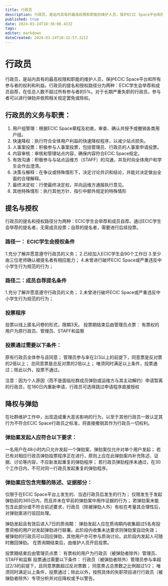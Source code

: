 ```yaml
---
title: 行政员
description: 行政员，是站内具有的最高权限和职能的维护人员，保护ECIC Space平台和所有参与者的权利和利益。行政员的提名和授权路径分为两种：ECIC学生会举荐和成员自荐，在任总人数不超过所有参与者的5%。对于长期严重失职的行政员，参与者可以进行弹劾并依照相关规定罢免或除权。
published: true
date: 2024-03-24T10:38:06.433Z
tags: 
editor: markdown
dateCreated: 2024-03-24T10:32:57.321Z
---
```


# 行政员
行政员，是站内具有的最高权限和职能的维护人员，保护ECIC Space平台和所有参与者的权利和利益。行政员的提名和授权路径分为两种：ECIC学生会举荐和成员自荐，在任总人数不超过所有参与者的5%。对于长期严重失职的行政员，参与者可以进行弹劾并依照相关规定罢免或除权。
## 行政员的义务与职责：
1. 用户组管理：根据ECIC Space章程及初衷，审查、确认并授予或撤销各类用户组。
2. 快速降权：执行符合全体用户利益的快速降权程序，以减少站点损失。
3. 人事案投票：积极参与人事案投票，包括管理员、行政员的人事案申请投票。
4. 内容审核：审核和管理站点内容，确保内容符合ECIC Space规定。
5. 有效沟通：积极参与与站点运维方（STAFF）的沟通，并及时向全体用户和学生会作出澄清。
6. 决策与解释：在争议或特殊情形下，决定讨论共识和结论，并能对决定做出全面的合理解释。
7. 最终决定权：行使最终决定权，并向运维方通报执行意见。
8. 其他特殊情形：执行其他方针、指引中额外规定的特殊情形
## 提名与授权
行政员的提名和授权路径分为两种：ECIC学生会举荐和成员自荐。通过ECIC学生会举荐的提名者，无需成员投票；自荐的提名者，需要进行后续投票。

### 路径一： ECIC学生会授权条件
1.充分了解并愿意遵守行政员的义务；
2.已经加入ECIC学生会90个工作日
3.至少由三位老师确认被提名者有相应能力；
4.未曾进行破坏ECIC Space或严重违反中小学生行为规范的行为；


### 路径二：成员自荐提名条件
1.充分了解并愿意遵守行政员的义务；
2.未曾进行破坏ECIC Space或严重违反中小学生行为规范的行为；

### 投票程序
投票以线上匿名问卷的形式，限期3天。
投票期结束后由管理员点票：
有票权的用户为原行政员、管理员、STAFF和监察
### 投票通过需要以下条件：
原有行政员全体参与且同意；
管理员参与率在2/3以上的前提下，同意票是反对票的2倍以上；
总同意票是总反对票的2倍以上；
唯须同时满足以上条件，投票通过；除此以外，投票不通过。

注意：因为个人原因（而不是面临社群成员弹劾或运维方与其主动解约）申请暂离的行政员，在180日内重新申请，行政员可选择跳过申请程序直接授权

## 降权与弹劾
在社群维护工作中，出现造成重大恶劣影响的行为，以至于其他行政员一致认定其行为不符合ECIC Space行政员之标准，将直接撤销其作为行政员一切权利。


### 弹劾案发起人应符合以下要求：
一名用户在48小时内只允许发起一个弹劾案，弹劾案仅允许对单个用户发起；
若已有对相应行政员弹劾投票程序正在进行，原则上应在此弹劾案内补充陈述、证据、讨论等内容，不应新发起重复的弹劾程序；
若行政员弹劾程序未通过，在30个工作日内，不可对同一行政员发起重复的弹劾程序。
### 弹劾案应包含完整的陈述、证据部分：
仅限于在ECIC Space平台上发生的、当选行政员后发生的行为；
仅限发生于发起弹劾前的365日内，而且并未在早前的弹劾案中用作证据的行为；
若弹劾案未能包含此部分或不符合前述要求，行政员（除被弹劾人外）有权在考量其合理性后，对弹劾案进行驳回处理。

弹劾发起且有效后进入7日的质询期：
弹劾发起人应在质询期内收集超过5名有投票资格的用户对发起弹劾进行联署。此阶段内收集未达要求则弹劾案自动失效；
被弹劾的行政员可以回应弹劾，其他用户亦可参与质询讨论。此阶段内发起人可随时撤回弹劾。
在质询期结束后，由维护人员开启投票。

投票期结束后由管理员点票：
有票权的用户为行政员（被弹劾者除外）管理员、STAFF和监察
投票通过需要以下条件：
行政员（被弹劾者除外）管理员参与率超过2/3的前提下，且同意票数超过反对票数；
同意票占总票数之比例超过1/2；
唯须同时满足以上条件，投票通过；除此以外，按照具体的失职项目进行行政员（被弹劾者除外）专项分析并对应降权或予以警告。

